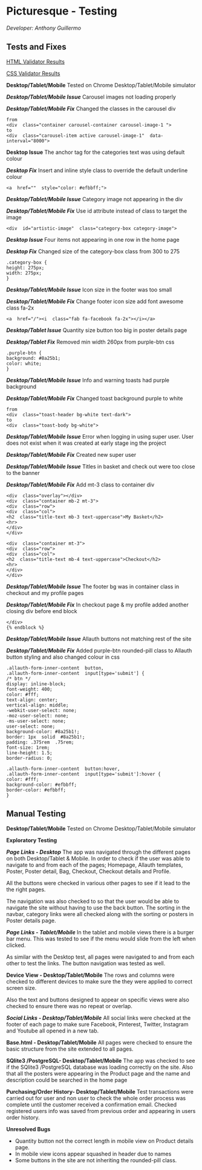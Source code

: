 # Picturesque - Testing

*Developer: Anthony Guillermo*

## Tests and Fixes

[HTML Validator Results](https://validator.w3.org/nu/?doc=https%3A%2F%2Fabg-picturesque-2.herokuapp.com%2F)

[CSS Validator Results](http://www.css-validator.org/validator?uri=https%3A%2F%2Fabg-picturesque-2.herokuapp.com%2F&profile=css21&usermedium=all&warning=1&lang=en)

**Desktop/Tablet/Mobile** 
Tested on Chrome Desktop/Tablet/Mobile simulator

***Desktop/Tablet/Mobile Issue***
Carousel images not loading properly

***Desktop/Tablet/Mobile Fix***
Changed the classes in the carousel div
```
from
<div  class="container carousel-container carousel-image-1 ">
to
<div  class="carousel-item active carousel-image-1"  data-interval="8000">
```
**Desktop Issue**
The anchor tag for the categories text was using default colour

***Desktop Fix***
Insert and inline style class to override the default underline colour
```
<a  href=""  style="color: #efbbff;">
```
***Desktop/Tablet/Mobile Issue***
Category image not appearing in the div

***Desktop/Tablet/Mobile Fix***
Use id attribute instead of class to target the image
```
<div  id="artistic-image"  class="category-box category-image">
```

***Desktop Issue***
Four items not appearing in one row in the home page

***Desktop Fix***
Changed size of the category-box class from 300 to 275
```
.category-box {
height: 275px;
width: 275px;
}
```

***Desktop/Tablet/Mobile Issue***
Icon size in the footer was too small

***Desktop/Tablet/Mobile Fix***
Change footer icon size add font awesome class fa-2x
```
<a  href="/"><i  class="fab fa-facebook fa-2x"></i></a>
```
***Desktop/Tablet Issue***
Quantity size button too big in poster details page 

***Desktop/Tablet Fix***
Removed min width 260px from purple-btn css
```
.purple-btn {
background: #8a25b1;
color: white;
}
```
***Desktop/Tablet/Mobile Issue***
Info and warning toasts had purple background

***Desktop/Tablet/Mobile Fix***
Changed toast background purple to white
```
from
<div  class="toast-header bg-white text-dark">
to
<div  class="toast-body bg-white">
```

***Desktop/Tablet/Mobile Issue***
Error when logging in using super user. User does not exist when it was created at early stage ing the project

***Desktop/Tablet/Mobile Fix***
Created new super user

***Desktop/Tablet/Mobile Issue***
Titles in basket and check out were too close to the banner

***Desktop/Tablet/Mobile Fix***
Add mt-3 class to container div
```
<div  class="overlay"></div>
<div  class="container mb-2 mt-3">
<div  class="row">
<div  class="col">
<h2  class="title-text mb-3 text-uppercase">My Basket</h2>
<hr>
</div>
</div>
```
```
<div  class="container mt-3">
<div  class="row">
<div  class="col">
<h2  class="title-text mb-4 text-uppercase">Checkout</h2>
<hr>
</div>
</div>
```
***Desktop/Tablet/Mobile Issue***
The footer bg was in container class in checkout and my profile pages

***Desktop/Tablet/Mobile Fix***
In checkout page & my profile added another closing div before end block
```
</div>
{% endblock %}
```
***Desktop/Tablet/Mobile Issue***
Allauth buttons not matching rest of the site

***Desktop/Tablet/Mobile Fix***
Added purple-btn rounded-pill class to Allauth button styling and also changed colour in css

```
.allauth-form-inner-content  button,
.allauth-form-inner-content  input[type='submit'] {
/* btn */
display: inline-block;
font-weight: 400;
color: #fff;
text-align: center;
vertical-align: middle;
-webkit-user-select: none;
-moz-user-select: none;
-ms-user-select: none;
user-select: none;
background-color: #8a25b1!;
border: 1px  solid  #8a25b1!;
padding: .375rem  .75rem;
font-size: 1rem;
line-height: 1.5;
border-radius: 0;
```
 ```
.allauth-form-inner-content  button:hover,
.allauth-form-inner-content  input[type='submit']:hover {
color: #fff;
background-color: #efbbff;
border-color: #efbbff;
}
```

## Manual Testing

**Desktop/Tablet/Mobile** 
Tested on Chrome Desktop/Tablet/Mobile simulator

**Exploratory Testing**

***Page Links - Desktop***
The app was navigated through the different pages on both Desktop/Tablet & Mobile. In order to check if the user was able to navigate to and from each of the pages; Homepage, Allauth templates, Poster, Poster detail, Bag, Checkout, Checkout details and Profile. 

All the buttons were checked in various other pages to see if it lead to the the right pages.

The navigation was also checked to so that the user would  be able to navigate the site without having to use the back button. The sorting in the navbar, category links were all checked along with the sorting or posters in Poster details page.

***Page Links - Tablet/Mobile***
In the tablet and mobile views there is a burger bar menu. This was tested to see if the menu would slide from the left when clicked.

As similar with the Desktop test, all pages were navigated to and from each other to test the links. The button navigation was tested as well.

**Device View - Desktop/Tablet/Mobile**
The rows and columns were checked to different devices to make sure the they were applied to correct screen size.

Also the text and buttons designed to appear on specific views were also checked to ensure there was no repeat or overlap.

 ***Social Links - Desktop/Tablet/Mobile***
All social links were checked at the footer of each page to make sure Facebook, Pinterest, Twitter, Instagram and Youtube all opened in a new tab.

**Base.html - Desktop/Tablet/Mobile**
All pages were checked to ensure the basic structure from the site extended to all pages.

**SQlite3 /PostgreSQL- Desktop/Tablet/Mobile**
The app was checked to see if the SQlite3 /PostgreSQL database was loading correctly on the site. Also that all the posters were appearing in the Product page and the name and description could be searched in the home page

**Purchasing/Order History- Desktop/Tablet/Mobile**
Test transactions were carried out for user and non user to check the whole order process was complete until the customer received a confirmation email. Checked registered users info was saved from previous order and appearing in users order history.

**Unresolved Bugs**

- Quantity button not the correct length in mobile view on Product details page.
- In mobile view icons appear squashed in header due to names
- Some buttons in the site are not inheriting the rounded-pill class.